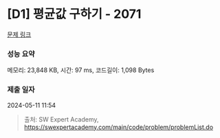 # [D1] 평균값 구하기 - 2071 

[문제 링크](https://swexpertacademy.com/main/code/problem/problemDetail.do?contestProbId=AV5QRnJqA5cDFAUq) 

### 성능 요약

메모리: 23,848 KB, 시간: 97 ms, 코드길이: 1,098 Bytes

### 제출 일자

2024-05-11 11:54



> 출처: SW Expert Academy, https://swexpertacademy.com/main/code/problem/problemList.do